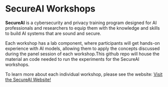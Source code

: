 # SecureAI Workshops

**SecureAI** is a cybersecurity and privacy training program designed for AI professionals
and researchers to equip them with the knowledge and skills to build AI systems that are sound
and secure.

Each workshop has a lab component, where participants will get hands-on experience
with AI models, allowing them to apply the concepts discussed during the panel session
of each workshop.This github repo will house the material an code needed to run the experiments
for the SecureAI workshops.

To learn more about each individual workshop, please see the website:
[Visit the SecureAI Website!](https://secureai.cs.luc.edu/)



